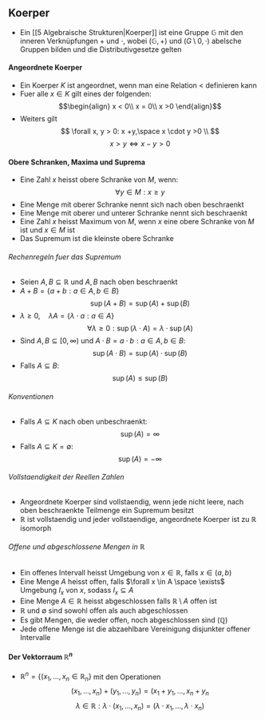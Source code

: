 ## Koerper
- Ein [[5 Algebraische Strukturen|Koerper]] ist eine Gruppe $\mathbb G$ mit den inneren Verknüpfungen $+$ und $\cdot$, wobei $(\mathbb G, +)$ und $(G\setminus 0, \cdot)$ abelsche Gruppen bilden und die Distributivgesetze gelten
#### Angeordnete Koerper
- Ein Koerper $K$ ist angeordnet, wenn man eine Relation $<$ definieren kann 
- Fuer alle $x \in K$ gilt eines der folgenden:
$$\begin{align}
x < 0\\
x = 0\\
x >0
\end{align}$$
- Weiters gilt
$$
\forall x, y > 0: x +y,\space  x \cdot y >0 \\
$$
$$x > y \iff x-y >0$$

#### Obere Schranken, Maxima und Suprema

- Eine Zahl $x$ heisst obere Schranke von $M$, wenn:
$$\forall y \in M: x \ge y$$
- Eine Menge mit oberer Schranke nennt sich nach oben beschraenkt
- Eine Menge mit oberer und unterer Schranke nennt sich beschraenkt
- Eine Zahl $x$ heisst Maximum von $M$, wenn $x$ eine obere Schranke von $M$ ist und $x \in M$ ist
- Das Supremum ist die kleinste obere Schranke
###### Rechenregeln fuer das Supremum
- Seien $A, B \subseteq \mathbb R$ und $A, B$ nach oben beschraenkt
- $A + B = \{ a + b: a \in A, b \in B\}$
$$\sup(A  + B) = \sup (A) + \sup(B)$$
- $\lambda \ge 0, \quad \lambda A = \{ \lambda \cdot a: a \in A\}$
$$\forall \lambda \ge 0: \sup (\lambda \cdot A) = \lambda \cdot \sup (A) $$
- Sind $A, B \subseteq [0,\infty)$ und $A \cdot B = {a \cdot b: a \in A, b \in B}:$ 
$$\sup(A \cdot B) = \sup(A) \cdot \sup(B)$$
- Falls $A \subseteq B:$
$$\sup(A) \le \sup(B)$$
###### Konventionen 

- Falls $A \subseteq K$ nach oben unbeschraenkt: 
$$\sup(A) = \infty$$
- Falls $A \subseteq K= \emptyset$:
$$\sup(A) = -\infty$$
###### Vollstaendigkeit der Reellen Zahlen
- Angeordnete Koerper sind vollstaendig, wenn jede nicht leere, nach oben beschraenkte Teilmenge ein Supremum besitzt
- $\mathbb R$ ist vollstaendig und jeder vollstaendige, angeordnete Koerper ist zu $\mathbb R$ isomorph
###### Offene und abgeschlossene Mengen in $\mathbb R$
- Ein offenes Intervall heisst Umgebung von $x \in \mathbb R$, falls $x \in (a, b)$
- Eine Menge $A$ heisst offen, falls $\forall x \in A \space \exists$ Umgebung $I_x$ von $x$, sodass $I_x \subseteq A$ 
- Eine Menge $A \in \mathbb R$ heisst abgeschlossen falls $\mathbb R \setminus A$ offen ist
- $\mathbb R$ und $\emptyset$ sind sowohl offen als auch abgeschlossen
- Es gibt Mengen, die weder offen, noch abgeschlossen sind ($\mathbb Q$)
- Jede offene Menge ist die abzaehlbare Vereinigung disjunkter offener Intervalle
#### Der Vektorraum $\mathbb R^n$
- $\mathbb R^n = \{(x_1, ..., x_n \in \mathbb R_n\}$  mit den Operationen
$$(x_1, ..., x_n) + (y_1,...,y_n) = (x_1 + y_1, ..., x_n + y_n$$
$$\lambda \in \mathbb R: \lambda \cdot (x_1, ..., x_n) = (\lambda \cdot x_1, ..., \lambda \cdot x_n)$$
